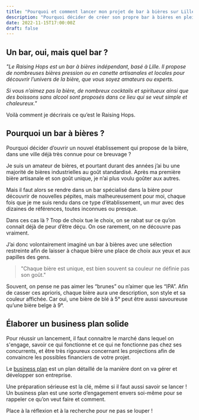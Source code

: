 ```yaml
---
title: "Pourquoi et comment lancer mon projet de bar à bières sur Lille"
description: "Pourquoi décider de créer son propre bar à bières en plein coeur de Lille et comment réussir son lancement grâce à un business plan solide."
date: 2022-11-15T17:00:00Z
draft: false
---
```


## Un bar, oui, mais quel bar ?

_"Le Raising Hops est un bar à bières indépendant, basé à Lille. Il propose de nombreuses bières pression ou en canette artisanales et locales pour découvrir l’univers de la bière, que vous soyez amateurs ou experts._

_Si vous n’aimez pas la bière, de nombreux cocktails et spiritueux ainsi que des boissons sans alcool sont proposés dans ce lieu qui se veut simple et chaleureux."_

Voilà comment je décrirais ce qu’est le Raising Hops. 

## Pourquoi un bar à bières ?

Pourquoi décider d’ouvrir un nouvel établissement qui propose de la bière, dans une ville déjà très connue pour ce breuvage ?

Je suis un amateur de bières, et pourtant durant des années j’ai bu une majorité de bières industrielles au goût standardisé. Après ma première bière artisanale et son goût unique, je n’ai plus voulu goûter aux autres.

Mais il faut alors se rendre dans un bar spécialisé dans la bière pour découvrir de nouvelles pépites, mais malheureusement pour moi, chaque fois que je me suis rendu dans ce type d’établissement, un mur avec des dizaines de références, toutes inconnues ou presque.

Dans ces cas là ? Trop de choix tue le choix, on se rabat sur ce qu’on connait déjà de peur d’être déçu. On ose rarement, on ne découvre pas vraiment.

J’ai donc volontairement imaginé un bar à bières avec une sélection restreinte afin de laisser à chaque bière une place de choix aux yeux et aux papilles des gens. 

> "Chaque bière est unique, est bien souvent sa couleur ne définie pas son goût."

Souvent, on pense ne pas aimer les “brunes” ou n’aimer que les “IPA”. Afin de casser ces aprioris, chaque bière aura une description, son style et sa couleur affichée. Car oui, une bière de blé à 5° peut être aussi savoureuse qu’une bière belge à 9°.

## Élaborer un business plan solide

Pour réussir un lancement, il faut connaitre le marché dans lequel on s'engage, savoir ce qui fonctionne et ce qui ne fonctionne pas chez ses concurrents, et être très rigoureux concernant les projections afin de convaincre les possibles financiers de votre projet.

Le [business plan](https://fr.wikipedia.org/wiki/Business_plan) est un plan détaillé de la manière dont on va gérer et développer son entreprise. 

Une préparation sérieuse est la clé, même si il faut aussi savoir se lancer ! Un business plan est une sorte d’engagement envers soi-même pour se rappeler ce qu’on veut faire et comment.

Place à la réflexion et à la recherche pour ne pas se louper !